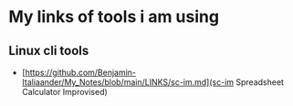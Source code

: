 # My links of tools i am using

## Linux cli tools
-  [https://github.com/Benjamin-Italiaander/My_Notes/blob/main/LINKS/sc-im.md](sc-im Spreadsheet Calculator Improvised)


